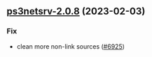 

## [ps3netsrv-2.0.8](https://github.com/truecharts/charts/compare/ps3netsrv-2.0.7...ps3netsrv-2.0.8) (2023-02-03)

### Fix

-  clean more non-link sources ([#6925](https://github.com/truecharts/charts/issues/6925))
  
  